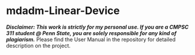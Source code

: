 # mdadm-Linear-Device
***Disclaimer: This work is strictly for my personal use. If you are a CMPSC 311 student @ Penn State, you are solely responsible for any kind of plagiarism.***
Please find the User Manual in the repository for detailed description on the project.
